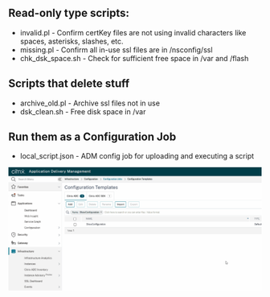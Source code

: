## Read-only type scripts:
- invalid.pl - Confirm certKey files are not using invalid characters like spaces, asterisks, slashes, etc.
- missing.pl - Confirm all in-use ssl files are in /nsconfig/ssl
- chk_dsk_space.sh - Check for sufficient free space in /var and /flash 


## Scripts that delete stuff
- archive_old.pl - Archive ssl files not in use
- dsk_clean.sh - Free disk space in /var

  
## Run them as a Configuration Job
- local_script.json - ADM config job for uploading and executing a script


![local_script.json](https://raw.githubusercontent.com/rd636/adc_scripts/master/image.gif)
